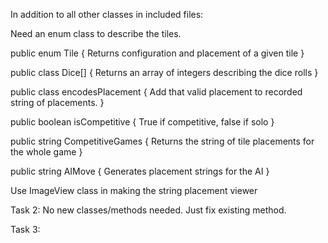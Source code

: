 In addition to all other classes in included files:

Need an enum class to describe the tiles.

public enum Tile {
Returns configuration and placement of a given tile
}

public class Dice[] {
Returns an array of integers describing the dice rolls
}

public class encodesPlacement {
Add that valid placement to recorded string of placements.
}

public boolean isCompetitive {
True if competitive, false if solo
}

public string CompetitiveGames {
Returns the string of tile placements for the whole game
}

public string AIMove {
Generates placement strings for the AI
}

Use ImageView class in making the string placement viewer






Task 2:
No new classes/methods needed. Just fix existing method.

Task 3:
